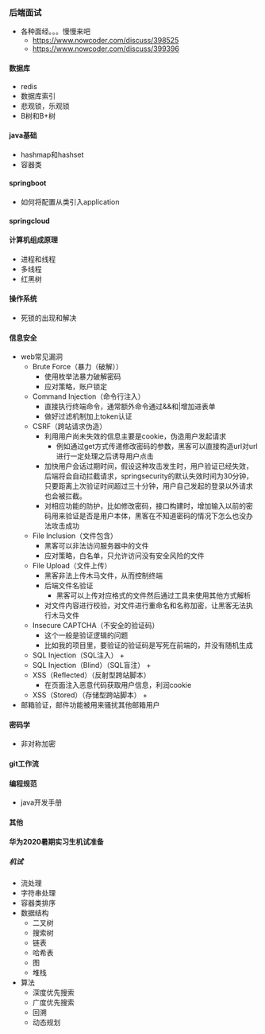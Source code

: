 ### 后端面试
+ 各种面经。。。慢慢来吧
    + https://www.nowcoder.com/discuss/398525
    + https://www.nowcoder.com/discuss/399396
#### 数据库
+ redis
+ 数据库索引
+ 悲观锁，乐观锁
+ B树和B+树
#### java基础
+ hashmap和hashset
+ 容器类
#### springboot
+ 如何将配置从类引入application
#### springcloud

#### 计算机组成原理
+ 进程和线程
+ 多线程
+ 红黑树

#### 操作系统
+ 死锁的出现和解决

#### 信息安全
+ web常见漏洞
    + Brute Force（暴力（破解））
        + 使用枚举法暴力破解密码
        + 应对策略，账户锁定
    + Command Injection（命令行注入）
        + 直接执行终端命令，通常额外命令通过&&和|增加进表单
        + 做好过滤机制加上token认证
    + CSRF（跨站请求伪造）
        + 利用用户尚未失效的信息主要是cookie，伪造用户发起请求
            + 例如通过get方式传递修改密码的参数，黑客可以直接构造url对url进行一定处理之后诱导用户点击
        + 加快用户会话过期时间，假设这种攻击发生时，用户验证已经失效，后端将会自动拦截请求，springsecurity的默认失效时间为30分钟，只要距离上次验证时间超过三十分钟，用户自己发起的登录以外请求也会被拦截。
        + 对相应功能的防护，比如修改密码，接口构建时，增加输入以前的密码用来验证是否是用户本体，黑客在不知道密码的情况下怎么也没办法攻击成功
    + File Inclusion（文件包含）
        + 黑客可以非法访问服务器中的文件
        + 应对策略，白名单，只允许访问没有安全风险的文件
    + File Upload（文件上传）
        + 黑客非法上传木马文件，从而控制终端
        + 后端文件名验证
            + 黑客可以上传对应格式的文件然后通过工具来使用其他方式解析
        + 对文件内容进行校验，对文件进行重命名和名称加密，让黑客无法执行木马文件
    + Insecure CAPTCHA（不安全的验证码）
        + 这个一般是验证逻辑的问题
        + 比如我的项目里，要验证的验证码是写死在前端的，并没有随机生成
    + SQL Injection（SQL注入）
        + 
    + SQL Injection（Blind）（SQL盲注）
        + 
    + XSS（Reflected）（反射型跨站脚本）
        + 在页面注入恶意代码获取用户信息，利润cookie
    + XSS（Stored）（存储型跨站脚本）
        + 
+ 邮箱验证，邮件功能被用来骚扰其他邮箱用户
#### 密码学
+ 非对称加密

#### git工作流

#### 编程规范
+ java开发手册

#### 其他

#### 华为2020暑期实习生机试准备
##### 机试
+ 流处理
+ 字符串处理
+ 容器类排序
+ 数据结构
    + 二叉树
    + 搜索树
    + 链表
    + 哈希表
    + 图
    + 堆栈
+ 算法
    + 深度优先搜索
    + 广度优先搜索
    + 回溯
    + 动态规划